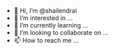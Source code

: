 - 👋 Hi, I’m @shailendrai
- 👀 I’m interested in ...
- 🌱 I’m currently learning ...
- 💞️ I’m looking to collaborate on ...
- 📫 How to reach me ...

<!---
shailendrai/shailendrai is a ✨ special ✨ repository because its `README.md` (this file) appears on your GitHub profile.
You can click the Preview link to take a look at your changes.
--->
